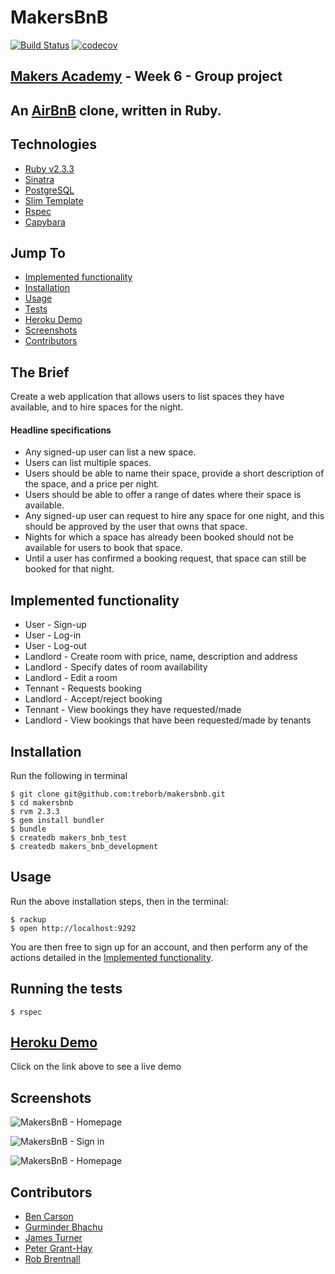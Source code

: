 # MakersBnB

[![Build Status](https://travis-ci.org/treborb/makersbnb.svg?branch=master)](https://travis-ci.org/treborb/makersbnb)
[![codecov](https://codecov.io/gh/treborb/makersbnb/branch/master/graph/badge.svg)](https://codecov.io/gh/treborb/makersbnb)

## [Makers Academy](http://www.makersacademy.com) - Week 6 - Group project

## An [AirBnB](https://www.airbnb.co.uk/) clone, written in Ruby.

## Technologies
* [Ruby v2.3.3](https://www.ruby-lang.org/en/)
* [Sinatra](http://www.sinatrarb.com/)
* [PostgreSQL](https://www.postgresql.org/)
* [Slim Template](http://slim-lang.com/)
* [Rspec](http://rspec.info/)
* [Capybara](https://github.com/teamcapybara/capybara)

## Jump To
* [Implemented functionality](functionality)
* [Installation](#install)
* [Usage](#usage)
* [Tests](#tests)
* [Heroku Demo](#demo)
* [Screenshots](#screenshots)
* [Contributors](#contributors)

## The Brief

Create a web application that allows users to list spaces they have available, and to hire spaces for the night.

#### Headline specifications

* Any signed-up user can list a new space.
* Users can list multiple spaces.
* Users should be able to name their space, provide a short description of the space, and a price per night.
* Users should be able to offer a range of dates where their space is available.
* Any signed-up user can request to hire any space for one night, and this should be approved by the user that owns that space.
* Nights for which a space has already been booked should not be available for users to book that space.
* Until a user has confirmed a booking request, that space can still be booked for that night.

## <a name="functionality">Implemented functionality</a>
* User - Sign-up
* User - Log-in
* User - Log-out
* Landlord - Create room with price, name, description and address
* Landlord - Specify dates of room availability
* Landlord - Edit a room
* Tennant - Requests booking
* Landlord - Accept/reject booking
* Tennant - View bookings they have requested/made
* Landlord - View bookings that have been requested/made by tenants

## <a name="install">Installation</a>

Run the following in terminal

```
$ git clone git@github.com:treborb/makersbnb.git
$ cd makersbnb
$ rvm 2.3.3
$ gem install bundler
$ bundle
$ createdb makers_bnb_test
$ createdb makers_bnb_development
```

## <a name="usage">Usage</a>

Run the above installation steps, then in the terminal:

```
$ rackup
$ open http://localhost:9292
```

You are then free to sign up for an account, and then perform any of the actions detailed in the [Implemented functionality](functionality).

## <a name="tests">Running the tests</a>
```
$ rspec
```

## <a name="demo">[Heroku Demo](http://makers-bnb-best-bnb.herokuapp.com/)</a>
Click on the link above to see a live demo

## <a name="screenshots">Screenshots</a>

![MakersBnB - Homepage](https://d541d4157b28d9cb38c5-cf41a704c6c093350fcb8a1fb943b3e5.ssl.cf5.rackcdn.com/github-readme-images/makersbnb/home.png)

![MakersBnB - Sign in](https://d541d4157b28d9cb38c5-cf41a704c6c093350fcb8a1fb943b3e5.ssl.cf5.rackcdn.com/github-readme-images/makersbnb/sign-in.png)

![MakersBnB - Homepage](https://d541d4157b28d9cb38c5-cf41a704c6c093350fcb8a1fb943b3e5.ssl.cf5.rackcdn.com/github-readme-images/makersbnb/rooms.png)

## <a name="contributors">Contributors</a>
* [Ben Carson](https://github.com/BenJohnCarson)
* [Gurminder Bhachu](https://github.com/gbhachu)
* [James Turner](https://github.com/JamesTurnerGit)
* [Peter Grant-Hay](https://github.com/Putterhead)
* [Rob Brentnall](https://github.com/treborb)
